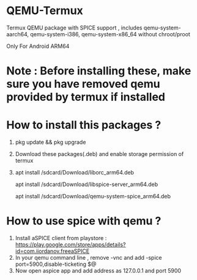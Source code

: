 # QEMU-Termux
Termux QEMU package with SPICE support , includes qemu-system-aarch64, qemu-system-i386, qemu-system-x86_64
without chroot/proot

Only For Android ARM64

# Note : Before installing these, make sure you have removed qemu provided by termux if installed

# How to install this packages ?
1) pkg update && pkg upgrade
2) Download these packages(.deb) and enable storage permission of termux
3) apt install /sdcard/Download/liborc_arm64.deb
   
   apt install /sdcard/Download/libspice-server_arm64.deb
   
   apt install /sdcard/Download/qemu-system-spice_arm64.deb

# How to use spice with qemu ?
 1) Install aSPICE client from playstore :
  https://play.google.com/store/apps/details?id=com.iiordanov.freeaSPICE
 2) In your qemu command line , remove -vnc and add 
   -spice port=5900,disable-ticketing $@
 3) Now open aspice app and add address as 127.0.0.1 and port 5900

